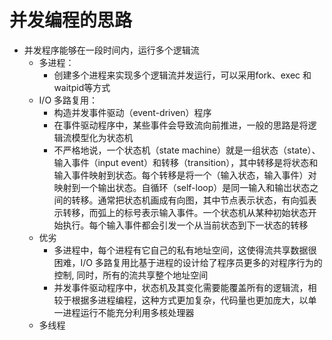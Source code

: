 # 并发编程的思路

- 并发程序能够在一段时间内，运行多个逻辑流
  - 多进程：
    - 创建多个进程来实现多个逻辑流并发运行，可以采用fork、exec 和 waitpid等方式
  - I/O 多路复用：
    - 构造并发事件驱动（event-driven）程序
    - 在事件驱动程序中，某些事件会导致流向前推进，一般的思路是将逻辑流模型化为状态机
    - 不严格地说，一个状态机（state machine）就是一组状态（state）、输入事件（input event）和转移（transition），其中转移是将状态和输入事件映射到状态。每个转移是将一个（输入状态，输入事件）对映射到一个输出状态。自循环（self-loop）是同一输入和输岀状态之间的转移。通常把状态机画成有向图，其中节点表示状态，有向弧表示转移，而弧上的标号表示输入事件。一个状态机从某种初始状态开始执行。每个输入事件都会引发一个从当前状态到下一状态的转移
  - 优劣
    - 多进程中，每个进程有它自己的私有地址空间，这使得流共享数据很困难，I/O 多路复用比基于进程的设计给了程序员更多的对程序行为的控制, 同时，所有的流共享整个地址空间
    - 并发事件驱动程序中，状态机及其变化需要能覆盖所有的逻辑流，相较于根据多进程编程，这种方式更加复杂，代码量也更加庞大，以单一进程运行不能充分利用多核处理器
  - 多线程